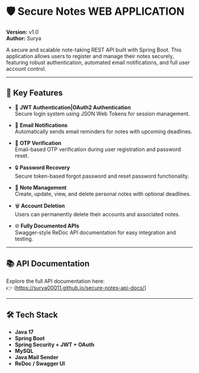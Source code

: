 # 🛡️ Secure Notes WEB APPLICATION

**Version:** v1.0  
**Author:** Surya

A secure and scalable note-taking REST API built with Spring Boot.
This application allows users to register and manage their notes securely,
featuring robust authentication, automated email notifications, and full user account control.

---

## 🚀 Key Features

- 🔐 **JWT Authentication|OAuth2 Authentication**  
  Secure login system using JSON Web Tokens for session management.

- 📧 **Email Notifications**  
  Automatically sends email reminders for notes with upcoming deadlines.

- 📮 **OTP Verification**  
  Email-based OTP verification during user registration and password reset.

- 🔒 **Password Recovery**  
  Secure token-based forgot password and reset password functionality.

- 📝 **Note Management**  
  Create, update, view, and delete personal notes with optional deadlines.

- 🗑️ **Account Deletion**  
  Users can permanently delete their accounts and associated notes.


- 🌐 **Fully Documented APIs**  
  Swagger-style ReDoc API documentation for easy integration and testing.

---

## 📚 API Documentation

Explore the full API documentation here:  
👉 (https://surya00011.github.io/secure-notes-api-docs/)

---

## 🛠️ Tech Stack

- **Java 17**
- **Spring Boot**
- **Spring Security + JWT + OAuth**
- **MySQL**
- **Java Mail Sender**
- **ReDoc / Swagger UI**
